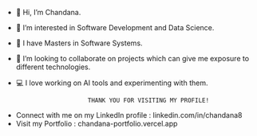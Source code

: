 - 👋 Hi, I’m Chandana.
- 👀 I’m interested in Software Development and Data Science.
- 🌱 I have Masters in Software Systems.
- 💞️ I’m looking to collaborate on projects which can give me exposure to different technologies.
- 💻 I love working on AI tools and experimenting with them.

                          THANK YOU FOR VISITING MY PROFILE!
* Connect with me on my LinkedIn profile : linkedin.com/in/chandana8
* Visit my Portfolio : chandana-portfolio.vercel.app
<!---
Sreechandana8/Sreechandana8 is a ✨ special ✨ repository because its `README.md` (this file) appears on your GitHub profile.
You can click the Preview link to take a look at your changes.
--->
